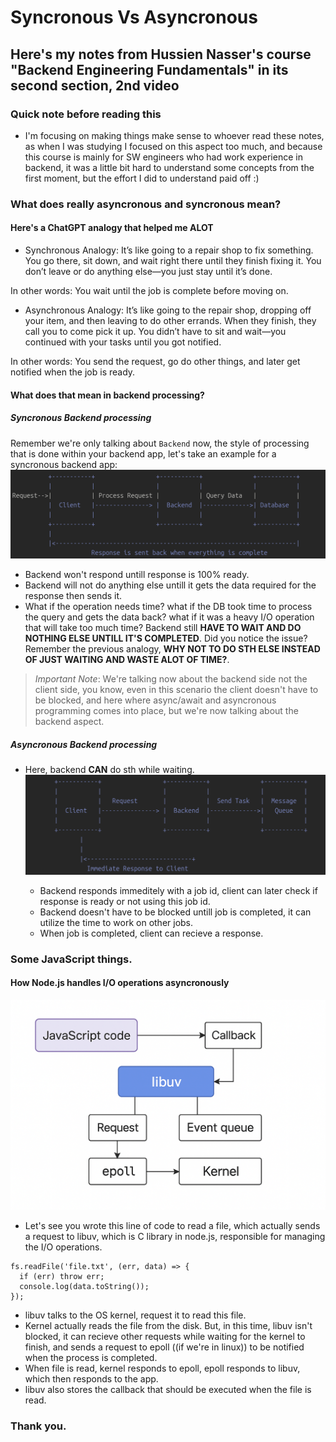 # Syncronous Vs Asyncronous

## Here's my notes from Hussien Nasser's course "Backend Engineering Fundamentals" in its second section, 2nd video

### Quick note before reading this 

+ I'm focusing on making things make sense to whoever read these notes, as when I was studying I focused on this aspect too much, and because this course is mainly for SW engineers who had work experience in backend, it was a little bit hard to understand some concepts from the first moment, but the effort I did to understand paid off :)

### What does really asyncronous and syncronous mean?

#### Here's a ChatGPT analogy that helped me ALOT

+ Synchronous Analogy:
It’s like going to a repair shop to fix something.
You go there, sit down, and wait right there until they finish fixing it.
You don’t leave or do anything else—you just stay until it’s done.

In other words:
You wait until the job is complete before moving on.

+ Asynchronous Analogy:
It’s like going to the repair shop, dropping off your item, and then leaving to do other errands.
When they finish, they call you to come pick it up.
You didn’t have to sit and wait—you continued with your tasks until you got notified.

In other words:
You send the request, go do other things, and later get notified when the job is ready.

#### What does that mean in backend processing?

##### Syncronous Backend processing
Remember we're only talking about `Backend` now, the style of processing that is done within your backend app, let's take an example for a syncronous backend app:
 ![Simple Diagram about syncronous backend processing](../assets/sync-backend-chatGPT-generated-photo.png)
  + Backend won't respond untill response is 100% ready.
  + Backend will not do anything else untill it gets the data required for the response then sends it.
  + What if the operation needs time? what if the DB took time to process the query and gets the data back? what if it was a heavy I/O operation that will take too much time? Backend still **HAVE TO WAIT AND DO NOTHING ELSE UNTILL IT'S COMPLETED**. Did you notice the issue? Remember the previous analogy, **WHY NOT TO DO STH ELSE INSTEAD OF JUST WAITING AND WASTE ALOT OF TIME?**.

> _Important Note_: We're talking now about the backend side not the client side, you know, even in this scenario the client doesn't have to be blocked, and here where async/await and asyncronous programming comes into place, but we're now talking about the backend aspect.

##### Asyncronous Backend processing
+ Here, backend **CAN** do sth while waiting.
 ![Simple Diagram about syncronous backend processing](../assets/async-backend-chatGPT-generated-photo.png)

  + Backend responds immeditely with a job id, client can later check if response is ready or not using this job id.
  + Backend doesn't have to be blocked untill job is completed, it can utilize the time to work on other jobs.
  + When job is completed, client can recieve a response.

### Some JavaScript things.

#### How Node.js handles I/O operations asyncronously

 ![Simple Diagram about how Node.js handles I/O operations](../assets/How-Node.js-handles-IO-operations-chatGPT-generated-photo.png)

+ Let's see you wrote this line of code to read a file, which actually sends a request to libuv, which is  C library in node.js, responsible for managing the I/O operations.

```
fs.readFile('file.txt', (err, data) => {
  if (err) throw err;
  console.log(data.toString());
});
```

+ libuv talks to the OS kernel, request it to read this file.
+ Kernel actually reads the file from the disk. But, in this time, libuv isn't blocked, it can recieve other requests while waiting for the kernel to finish, and sends a request to epoll ((if we're in linux)) to be notified when the process is completed.
+ When file is read, kernel responds to epoll, epoll responds to libuv, which then responds to the app.
+ libuv also stores the callback that should be executed when the file is read.


### Thank you.
